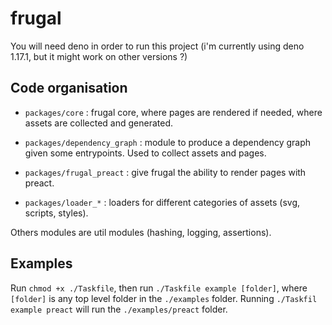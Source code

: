 # frugal

You will need deno in order to run this project (i'm currently using deno
1.17.1, but it might work on other versions ?)

## Code organisation

- `packages/core` : frugal core, where pages are rendered if needed, where
  assets are collected and generated.

- `packages/dependency_graph` : module to produce a dependency graph given some
  entrypoints. Used to collect assets and pages.

- `packages/frugal_preact` : give frugal the ability to render pages with
  preact.

- `packages/loader_*` : loaders for different categories of assets (svg,
  scripts, styles).

Others modules are util modules (hashing, logging, assertions).

## Examples

Run `chmod +x ./Taskfile`, then run `./Taskfile example [folder]`, where
`[folder]` is any top level folder in the `./examples` folder. Running
`./Taskfil example preact` will run the `./examples/preact` folder.
